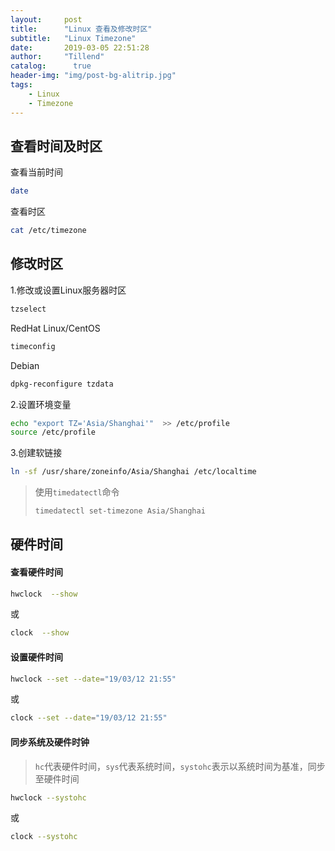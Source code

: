 ```yaml
---
layout:     post
title:      "Linux 查看及修改时区"
subtitle:   "Linux Timezone"
date:       2019-03-05 22:51:28
author:     "Tillend"
catalog:      true
header-img: "img/post-bg-alitrip.jpg"
tags:
    - Linux
    - Timezone
---
```


## 查看时间及时区

查看当前时间
```bash
date
```

查看时区
```bash
cat /etc/timezone
```

## 修改时区

1.修改或设置Linux服务器时区
```bash
tzselect
```

RedHat Linux/CentOS
```bash
timeconfig
```

Debian
```bash
dpkg-reconfigure tzdata
```

2.设置环境变量
```bash
echo "export TZ='Asia/Shanghai'"  >> /etc/profile
source /etc/profile
```

3.创建软链接
```bash
ln -sf /usr/share/zoneinfo/Asia/Shanghai /etc/localtime
```


> 使用`timedatectl`命令    
> ```bash
> timedatectl set-timezone Asia/Shanghai
> ```

## 硬件时间

#### 查看硬件时间

```bash
hwclock  --show
```

或

```bash
clock  --show
```

#### 设置硬件时间

```bash
hwclock --set --date="19/03/12 21:55"
```

或

```bash
clock --set --date="19/03/12 21:55"
```

#### 同步系统及硬件时钟

> `hc`代表硬件时间，`sys`代表系统时间，`systohc`表示以系统时间为基准，同步至硬件时间

```bash
hwclock --systohc
```

或

```bash
clock --systohc
```

